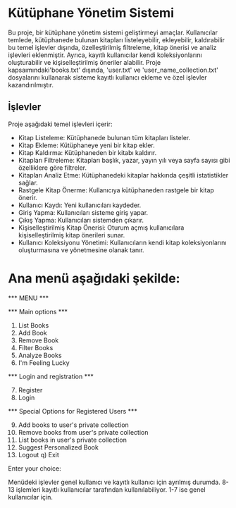 # Kütüphane Yönetim Sistemi

Bu proje, bir kütüphane yönetim sistemi geliştirmeyi amaçlar. Kullanıcılar temlede, kütüphanede bulunan kitapları listeleyebilir, ekleyebilir, kaldırabilir bu temel işlevler dışında, özelleştirilmiş filtreleme, kitap önerisi ve analiz işlevleri eklenmiştir. Ayrıca, kayıtlı kullanıcılar kendi koleksiyonlarını oluşturabilir ve kişiselleştirilmiş öneriler alabilir. Proje kapsaımındaki'books.txt' dışında, 'user.txt' ve 'user_name_collection.txt' dosyalarını kullanarak sisteme kayıtlı kullanıcı ekleme ve özel işlevler kazandırılmıştır.

## İşlevler
Proje aşağıdaki temel işlevleri içerir:

- Kitap Listeleme: Kütüphanede bulunan tüm kitapları listeler.
- Kitap Ekleme: Kütüphaneye yeni bir kitap ekler.
- Kitap Kaldırma: Kütüphaneden bir kitabı kaldırır.
- Kitapları Filtreleme: Kitapları başlık, yazar, yayın yılı veya sayfa sayısı gibi özelliklere göre filtreler.
- Kitapları Analiz Etme: Kütüphanedeki kitaplar hakkında çeşitli istatistikler sağlar.
- Rastgele Kitap Önerme: Kullanıcıya kütüphaneden rastgele bir kitap önerir.
- Kullanıcı Kaydı: Yeni kullanıcıları kaydeder.
- Giriş Yapma: Kullanıcıları sisteme giriş yapar.
- Çıkış Yapma: Kullanıcıları sistemden çıkarır.
- Kişiselleştirilmiş Kitap Önerisi: Oturum açmış kullanıcılara kişiselleştirilmiş kitap önerileri sunar.
- Kullanıcı Koleksiyonu Yönetimi: Kullanıcıların kendi kitap koleksiyonlarını oluşturmasına ve yönetmesine olanak tanır.



# Ana menü aşağıdaki şekilde:
*** MENU ***

*** Main options ***

1) List Books
2) Add Book
3) Remove Book
4) Filter Books
5) Analyze Books
6) I'm Feeling Lucky

*** Login and registration ***

7) Register
8) Login

*** Special Options for Registered Users ***

9) Add books to user's private collection
10) Remove books from user's private collection
11) List books in user's private collection
12) Suggest Personalized Book
13) Logout
q) Exit

Enter your choice:


Menüdeki işlevler genel kullanıcı ve kayıtlı kullanıcı için ayrılmış durumda. 8-13 işlemleri kayıtlı kullanıcılar tarafından kullanılabiliyor. 1-7 ise genel kullanıcılar için.
